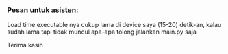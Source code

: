 ### Pesan untuk asisten:
Load time executable nya cukup lama di device saya (15-20) detik-an, kalau sudah lama tapi tidak muncul apa-apa tolong jalankan main.py saja

Terima kasih

